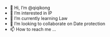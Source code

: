 - 👋 Hi, I’m @qiqikong
- 👀 I’m interested in IP
- 🌱 I’m currently learning Law
- 💞️ I’m looking to collaborate on Date protection
- 📫 How to reach me ...

<!---
qiqikong/qiqikong is a ✨ special ✨ repository because its `README.md` (this file) appears on your GitHub profile.
You can click the Preview link to take a look at your changes.
--->
